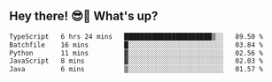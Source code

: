 ## Hey there! 😎👋 What's up?

<!--START_SECTION:waka-->

```txt
TypeScript   6 hrs 24 mins   ██████████████████████▒░░   89.50 %
Batchfile    16 mins         █░░░░░░░░░░░░░░░░░░░░░░░░   03.84 %
Python       11 mins         ▓░░░░░░░░░░░░░░░░░░░░░░░░   02.56 %
JavaScript   8 mins          ▓░░░░░░░░░░░░░░░░░░░░░░░░   02.03 %
Java         6 mins          ▒░░░░░░░░░░░░░░░░░░░░░░░░   01.57 %
```

<!--END_SECTION:waka-->
